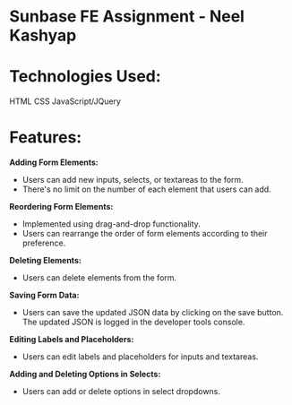 # Sunbase FE Assignment - Neel Kashyap

# Technologies Used:
HTML
CSS
JavaScript/JQuery

# Features:
**Adding Form Elements:**
- Users can add new inputs, selects, or textareas to the form.
- There's no limit on the number of each element that users can add.

**Reordering Form Elements:**
- Implemented using drag-and-drop functionality.
- Users can rearrange the order of form elements according to their preference.

**Deleting Elements:**
- Users can delete elements from the form.

**Saving Form Data:**
- Users can save the updated JSON data by clicking on the save button. The updated JSON is logged in the developer tools console.

**Editing Labels and Placeholders:**
- Users can edit labels and placeholders for inputs and textareas.

**Adding and Deleting Options in Selects:**
- Users can add or delete options in select dropdowns.
